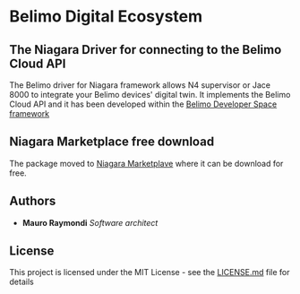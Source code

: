 # Belimo Digital Ecosystem

## The Niagara Driver for connecting to the Belimo Cloud API

The Belimo driver for Niagara framework allows N4 supervisor or Jace 8000 to integrate your Belimo devices' digital twin.
It implements the Belimo Cloud API and it has been developed within the [Belimo Developer Space framework](https://www.belimo.com/iot/developers)

## Niagara Marketplace free download

The package moved to [Niagara Marketplave](https://www.niagaramarketplace.com/) where it can be download for free.

## Authors

* **Mauro Raymondi** *Software architect*

## License

This project is licensed under the MIT License - see the [LICENSE.md](LICENSE.md) file for details


